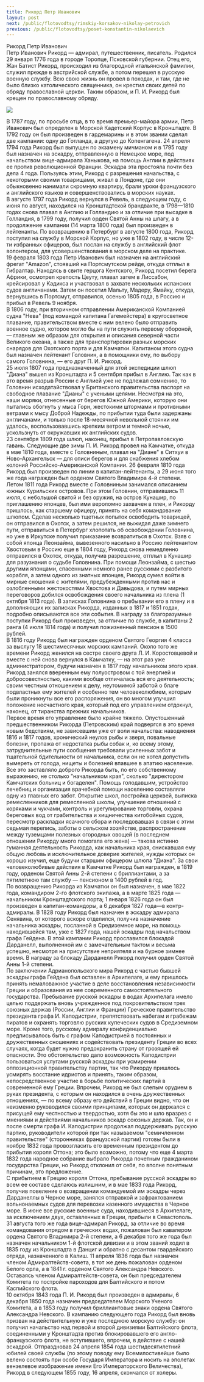 ```yaml
---
title: Рикорд Петр Иванович
layout: post
next: /public/flotovodtsy/rimskiy-korsakov-nikolay-petrovich
previous: /public/flotovodtsy/poset-konstantin-nikolaevich
---
```


Рикорд Петр Иванович  
Петр Иванович Рикорд — адмирал, путешественник, писатель. Родился 29 января 1776 года в городе Торопце, Псковской губернии. Отец его, Жан Батист Рикорд, происходил из благородной итальянской фамилии, служил прежде в австрийской службе, а потом перешел в русскую военную службу. Всю свою жизнь он провел в походах, и там, где не было близко католического священника, он крестил своих детей по обряду православной церкви. Таким образом, и П. И. Рикорд был крещен по православному обряду.   
  
![](/assets/img/Rikord.gif)  
  
В 1787 году, по просьбе отца, в то время премьер-майора армии, Петр Иванович был определен в Mоpской Кадетский Корпус в Кронштадте. В 1792 году он был произведен в гардемарины и в этом звании сделал две кампании: одну до Готланда, а другую до Копенгагена. 24 апреля 1794 года Рикорд был выпущен по экзамену мичманом и в 1795 году был назначен на эскадру, отправленную в Немецкое море, под начальством вице-адмирала Ханыкова, на помощь Англии в действиях ее против революционной Франции. Эскадра эта простояла почти без дела 4 года. Пользуясь этим, Рикорд с разрешения начальства, с некоторыми своими товарищами, живал в Лондоне, где они обыкновенно нанимали скромную квартиру, брали уроки французского и английского языков и совершенствовались в морских науках.   
В августе 1797 года Рикорд вернулся в Ревель, в следующем году, с июня по август, находился на Кронштадтской брандвахте, в 1798—1810 годах снова плавал в Англию и Голландию и за отличие при высадке в Голландия, в 1799 году, получил орден Святой Анны на шпагу, а в продолжение кампании (14 марта 1800 года) был произведен в лейтенанты. По возвращению в Петербург в августе 1800 года, Рикорд поступил на службу в Морской Корпус, но уже в 1802 году, в числе 12-ти избранных офицеров, был послан на службу в английский флот волонтером, для усовершенствования в морском деле на практике.   
19 февраля 1803 года Петр Иванович был назначен на английский фрегат "Amazon", стоявший на Портсмутском рейде, откуда отплыл в Гибралтар. Находясь в свите герцога Кентского, Рикорд посетил берега Африки, осмотрел крепость Цеуту, плавал затем в Лиссабон, крейсировал у Кадикса и участвовал в захвате нескольких испанских судов англичанами. Затем он посетил Мальту, Мадеру, Ямайку, откуда, вернувшись в Портсмут, отправился, осенью 1805 года, в Россию и прибыл в Ревель 9 ноября.   
В 1806 году, при вторичном отправлении Американской Компанией судна "Нева" (под командой капитана Гагемейстера) в кругосветное плавание, правительством вместе с ним велено было отправить военное судно, которое могло бы на пути служить первому обороной, — главным же образом для открытия и описания северной части Великого океана, а также для транспортировки разных морских снарядов для Охотского порта и для Камчатки. Капитаном этого судна был назначен лейтенант Головнин, а в помощники ему, по выбору самого Головнина, — его друг П. И. Рикорд.   
25 июля 1807 года предназначенный для этой экспедиции шлюп "Диана" вышел из Кронштадта и 5 сентября прибыл в Англию. Так как в это время разрыв России с Англией уже не подлежал сомнению, то Головнин исходатайствовал у Британского правительства паспорт на свободное плавание "Дианы" с учеными целями. Несмотря на это, наши моряки, отнесенные от берегов Южной Америки, которую они пытались обогнуть у мыса Горн, жестокими штормами и противными ветрами к мысу Доброй Надежды, по прибытии туда были задержаны англичанами, и только после 18-месячной невольной стоянки им удалось, воспользовавшись крепким ветром и темной ночью, ускользнуть от окружавших их английских судов.   
23 сентября 1809 года шлюп, наконец, прибыл в Петропавловскую гавань. Следующие две зимы П. И. Рикорд провел на Камчатке, откуда в мае 1810 года, вместе с Головниным, плавал на "Диане" в Ситхуи в Ново-Архангельск — для описи берегов и для снабжения хлебом колоний Российско-Американской Компании. 26 февраля 1810 года Рикорд был произведен по линии в капитан-лейтенанты, а 29 июня того же года награжден был орденом Святого Владимира 4-й степени.   
Летом 1811 года Рикорд вместе с Головниным занимался описанием южных Курильских островов. При этом Головнин, отправившись 11 июля, с небольшой свитой и без оружия, на остров Кунашир, по приглашению японцев, был ими вероломно захвачен в плен, и Рикорду пришлось, как старшему офицеру, принять на себя командование шлюпом. Сделав несколько тщетных попыток освободить товарищей, он отправился в Охотск, а затем решился, не выжидая даже зимнего пути, отправиться в Петербург хлопотать об освобождении Головнина, но уже в Иркутске получил приказание возвратиться в Охотск. Взяв с собой японца Леонзайма, вывезенного насильно в Россию лейтенантом Хвостовым в Россию еще в 1804 году, Рикорд снова немедленно отправился в Охотск, откуда, получив разрешение, отплыл в Кунашир для разузнания о судьбе Головнина. При помощи Леонзайма, с шестью другими японцами, спасенными немного ранее русскими с разбитого корабля, а затем одного из знатных японцев, Рикорд сумел войти в мирные сношения с жителями, предубежденными против нас и озлобленными жестокостями Хвостова и Давыдова, и путем мирных переговоров добился освобождения своего начальника из плена (1 октября 1813 года). В записках Головнина о пребывании его в плену и в дополняющих их записках Рикорда, изданных в 1817 и 1851 годах, подробно описываются все эти события. В награду за благоразумные поступки Рикорд был произведен, за отличие по службе, в капитаны 2 ранга (4 июля 1814 года) и получил пожизненный пенсион в 1500 рублей.   
В 1816 году Рикорд был награжден орденом Святого Георгия 4 класса за выслугу 18 шестимесячных морских кампаний. Около того же времени Рикорд женился на сестре своего друга Л. И. Коростовцевой и вместе с ней снова вернулся в Камчатку, — на этот раз уже администратором, будучи назначен в 1817 году начальником этого края. Рикорд занялся вверенным ему полуостровом с той энергией и добросовестностью, какими вообще отличалась вся его деятельность; своим честным отношением к делу, неутомимой заботой о благе подвластных ему жителей и особенно тем человеколюбием, которым были проникнуты все его распоряжения, он во многом улучшил положение несчастного края, который под его управлением отдохнул, наконец, от тиранства прежних начальников.   
Первое время его управление было крайне тяжело. Опустошенный предшественником Рикорда (Петровским) край подвергся в это время новым бедствиям, не зависевшим уже от воли начальства: наводнения 1816 и 1817 годов, хронический неулов рыбы и зверя, повальные болезни, пропажа от недостатка рыбы собак и, ко всему этому, затруднительные пути сообщения требовали усиленных забот и тщательной бдительности от начальника, если он не хотел допустить вымереть от голода, нищеты и болезней впавшее в апатию население. Все это заставляло доброго Рикорда быть, по его собственному выражению, не столько "начальником края", сколько "директором Камчатских больниц и богаделен". Помощь голодавшим, устройство лечебниц и организация врачебной помощи населению составляли одну из главных его забот. Открытие школ, постройка церквей, выписка ремесленников для ремесленной школы, улучшение отношений с коряками и чукчами, контроль и урегулирование торговли, охрана береговых вод от грабительства и хищничества китобойных судов, пересмотр раскладки ясачного сбора и последовавшая в связи с этим седьмая перепись, заботы о сельском хозяйстве, распространение между туземцами полезных огородных овощей (в последнем отношении Рикорду много помогала его жена) — такова истинно гуманная деятельность Рикорда, как начальника края, снискавшая ему общую любовь и исключительное доверие жителей, нужды которых он хорошо изучил, еще будучи старшим офицером шлюпа "Диана". За свои человеколюбивые действия в Камчатке Рикорд был награжден, в 1819 году, орденом Святой Анны 2-й степени с бриллиантами, а за пятилетнюю там службу — пенсионом в 1400 рублей в год.   
По возвращению Рикорда из Камчатки он был назначен, в мае 1822 года, командиром 2-го флотского экипажа, а в марте 1825 года — начальником Кронштадтского порта; 1 января 1826 года он был произведен в капитан-командоры, а 6 декабря 1827 года—в контр-адмиралы. В 1828 году Рикорд был назначен в эскадру адмирала Сенявина, от которого вскоре отделился, получив назначение начальника эскадры, посланной в Средиземное море, на помощь находившейся там, уже с 1827 года, нашей эскадры под начальством графа Гейдена. В этой кампании Рикорд прославился блокадой Дарданелл, выполненной им с замечательным тактом и весьма успешно, несмотря на присутствие неприятеля и на бурное зимнее время. В награду за блокаду Дарданелл Рикорд получил орден Святой Анны 1-й степени.   
По заключении Адрианопольского мира Рикорд с частью бывшей эскадры графа Гейдена был оставлен в Архипелаге, и ему пришлось принять немаловажное участие в деле восстановления независимости Греции и образования из нее современного самостоятельного государства. Пребывание русской эскадры в водах Архипелага имело целью поддержать вновь учрежденное под покровительством трех союзных держав (России, Англии и Франции) Греческое правительство президента графа И. Каподистрии, препятствовать набегам и грабежам пиратов и охранять торговлю русских купеческих судов в Средиземном море. Кроме того, русскому адмиралу конфиденциально предписывалось быть с графом Каподистрией в постоянных и дружественных сношениях и содействовать президенту Греции во всех случаях, когда будет нужно предохранить страну от грозящей ей опасности. Это обстоятельство дало возможность Каподистрии пользоваться услугами русской эскадры при усмирении оппозиционной правительству партии, так что Рикорду пришлось усмирять восстание идриотов и принять, таким образом, непосредственное участие в борьбе политических партий в современной ему Греции. Впрочем, Рикорд не был слепым орудием в руках президента, с которым он находился в очень дружественных отношениях, — по всему образу его действий в Греции видно, что он неизменно руководился своими принципами, которых он держался с присущей ему честностью и твердостью, хотя бы это и шло вразрез с мнениями и действиями начальников эскадр союзных держав. Так, он и после смерти графа И. Каподистрии продолжал поддерживать русскую партию, руководители которой при так называемом "семичленном правительстве" (сторонниках французской партии) готовы были в ноябре 1832 года провозгласить его временным президентом до прибытия короля Оттона; это было возможно, потому что еще 4 марта 1832 года народное собрание выбрало Рикорда почетным гражданином государства Греции, но Рикорд отклонил от себя, по вполне понятным причинам, это предложение.   
С прибытием в Грецию короля Оттона, пребывание русской эскадры во всем ее составе сделаюсь излишним, и в мае 1833 года Рикорд, получив повеление о возвращении командуемой им эскадры через Дарданеллы в Черное море, занялся отправкой и зафрахтованием вольнонаемных судов для перевозки казенного имущества в Черное море. В июне все русские военные суда, находившиеся в Архипелаге, за исключением двух, оставленных в Греции, прибыли в Севастополь.   
31 августа того же года вице-адмирал Рикорд, за отличие во время командования отрядом в греческих водах, пожалован был кавалером ордена Святого Владимира 2-й степени, а 6 декабря того же года был назначен начальником 1-й флотской дивизии и в этом званий ходил в 1835 году из Кронштадта в Данциг и обратно с десантом гвардейского отряда, назначенного в Калиш. 11 апреля 1836 года был назначен членом Адмиралтейств-совета, в тот же день пожалован орденом Белого орла, а в 1841 г. орденом Святого Александра Невского. Оставаясь членом Адмиралтейств-совета, он был председателем Комитета по постройке пароходов для Балтийского и потом Каспийского флота.   
10 октября 1843 года П. И. Рикорд был произведен в адмиралы, 6 декабря 1850 года назначен председателем Морского Ученого Комитета, а в 1853 году получил бриллиантовые знаки ордена Святого Александра Невского. В кампанию следующего года Рикорд был вновь призван на действительную и уже последнюю морскую службу: он получил начальство над первой и второй дивизиями Балтийского флота, соединенными у Кронштадта против блокировавшего его англо-французского флота, не вступившего, впрочем, в действие с нашей эскадрой. Отпраздновав 24 апреля 1854 года шестидесятилетний юбилей своей службы (по этому поводу ему Всемилостивейше было велено состоять при особе Государя Императора и носить на эполетах вензелевое изображение имени Его Императорского Величества), Рикорд в следующем 1855 году, 16 апреля, скончался от холеры.  
 